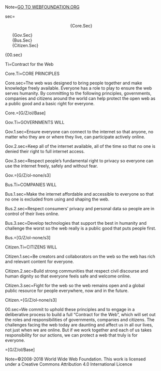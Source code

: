 Note=<a href="https://fortheweb.webfoundation.org">GO TO WEBFOUNDATION.ORG</a>

sec=<center>{Core.Sec}</center><ul type=none><li>{Gov.Sec}<li>{Bus.Sec}<li>{Citizen.Sec}</ul>{00.sec}

Ti=Contract for the Web 

Core.Ti=CORE PRINCIPLES

Core.sec=The web was designed to bring people together and make knowledge freely available. Everyone has a role to play to ensure the web serves humanity. By committing to the following principles, governments, companies and citizens around the world can help protect the open web as a public good and a basic right for everyone.

Core.=[G/Z/ol/Base]

Gov.Ti=GOVERNMENTS WILL

Gov.1.sec=Ensure everyone can connect to the internet so that anyone, no matter who they are or where they live, can participate actively online.

Gov.2.sec=Keep all of the internet available, all of the time so that no one is denied their right to full internet access.

Gov.3.sec=Respect people’s fundamental right to privacy so everyone can use the internet freely, safely and without fear.

Gov.=[G/Z/ol-none/s3]

Bus.Ti=COMPANIES WILL

Bus.1.sec=Make the internet affordable and accessible to everyone so that no one is excluded from using and shaping the web.

Bus.2.sec=Respect consumers’ privacy and personal data so people are in control of their lives online.

Bus.3.sec=Develop technologies that support the best in humanity and challenge the worst so the web really is a public good that puts people first.

Bus.=[G/Z/ol-none/s3]

Citizen.Ti=CITIZENS WILL

Citizen.1.sec=Be creators and collaborators on the web so the web has rich and relevant content for everyone.

Citizen.2.sec=Build strong communities that respect civil discourse and human dignity so that everyone feels safe and welcome online.

Citizen.3.sec=Fight for the web so the web remains open and a global public resource for people everywhere, now and in the future.

Citizen.=[G/Z/ol-none/s3]

00.sec=We commit to uphold these principles and to engage in a deliberative process to build a full “Contract for the Web”, which will set out the roles and responsibilities of governments, companies and citizens. The challenges facing the web today are daunting and affect us in all our lives, not just when we are online. But if we work together and each of us takes responsibility for our actions, we can protect a web that truly is for everyone.

=[G/Z/ol/Base]

Note=©2008-2018 World Wide Web Foundation. This work is licensed under a Creative Commons Attribution 4.0 International Licence